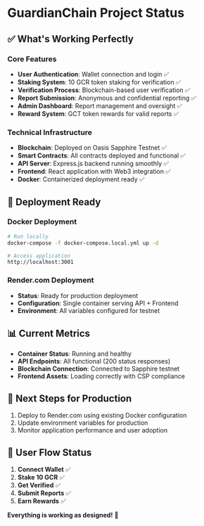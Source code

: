 # GuardianChain Project Status

## ✅ What's Working Perfectly

### Core Features
- **User Authentication**: Wallet connection and login ✅
- **Staking System**: 10 GCR token staking for verification ✅
- **Verification Process**: Blockchain-based user verification ✅
- **Report Submission**: Anonymous and confidential reporting ✅
- **Admin Dashboard**: Report management and oversight ✅
- **Reward System**: GCT token rewards for valid reports ✅

### Technical Infrastructure
- **Blockchain**: Deployed on Oasis Sapphire Testnet ✅
- **Smart Contracts**: All contracts deployed and functional ✅
- **API Server**: Express.js backend running smoothly ✅
- **Frontend**: React application with Web3 integration ✅
- **Docker**: Containerized deployment ready ✅

## 🚀 Deployment Ready

### Docker Deployment
```bash
# Run locally
docker-compose -f docker-compose.local.yml up -d

# Access application
http://localhost:3001
```

### Render.com Deployment
- **Status**: Ready for production deployment
- **Configuration**: Single container serving API + Frontend
- **Environment**: All variables configured for testnet

## 📊 Current Metrics
- **Container Status**: Running and healthy
- **API Endpoints**: All functional (200 status responses)
- **Blockchain Connection**: Connected to Sapphire testnet
- **Frontend Assets**: Loading correctly with CSP compliance

## 🎯 Next Steps for Production
1. Deploy to Render.com using existing Docker configuration
2. Update environment variables for production
3. Monitor application performance and user adoption

## 📱 User Flow Status
1. **Connect Wallet** ✅
2. **Stake 10 GCR** ✅
3. **Get Verified** ✅
4. **Submit Reports** ✅
5. **Earn Rewards** ✅

**Everything is working as designed!** 🎉
